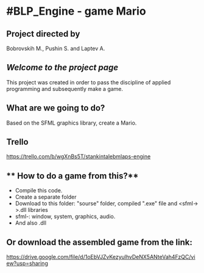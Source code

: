 #BLP_Engine - game Mario
=

Project directed by
--------------------
Bobrovskih M., Pushin S. and Laptev A.

 *Welcome to the project page*
 ------------------
This project was created in order to pass the discipline of applied programming and subsequently make a game.

**What are we going to do?**
------------------
Based on the SFML graphics library, create a Mario.

**Trello**
------------------
https://trello.com/b/wgXnBs5T/stankintalebmlaps-engine

** How to do a game from this?**
------------------
- Compile this code.
- Сreate a separate folder
- Download to this folder: "sourse" folder, compiled ".exe" file and <sfml-<category name>>.dll libraries
 - sfml-<category names>: window, system, graphics, audio.
 - And also <openal32>.dll
 
**Or download the assembled game from the link:**
------------------
https://drive.google.com/file/d/1oEbVJZvKezyulhvDeNX5ANteVah4FzQC/view?usp=sharing
